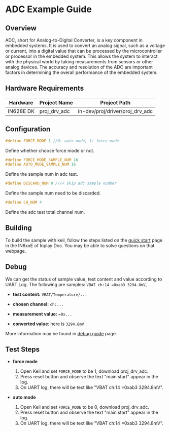 # ADC Example Guide

## Overview

ADC, short for Analog-to-Digital Converter, is a key component in embedded systems. It is used to convert an analog signal, such as a voltage or current, into a digital value that can be processed by the microcontroller or processor in the embedded system. This allows the system to interact with the physical world by taking measurements from sensors or other analog devices. The accuracy and resolution of the ADC are important factors in determining the overall performance of the embedded system.



## Hardware Requirements

| Hardware  | Project Name | Project Path                    |
| --------- | ------------ | ------------------------------- |
| IN628E DK | proj_drv_adc | in-dev/proj/driver/proj_drv_adc |



## Configuration

```c
#define FORCE_MODE 1 //0: auto mode, 1: force mode
```
Define whether choose force mode or not.

```c
#define FORCE_MODE_SAMPLE_NUM 16
#define AUTO_MODE_SAMPLE_NUM 16
```
Define the sample num in adc test.

```c
#define DISCARD_NUM 0 ///< skip adc sample number
```
Define the sample num need to be discarded.

```c
#define CH_NUM 4
```

Define the adc test total channel num.



## Building

To build the sample with keil, follow the steps listed on the [quick start](https://inplay-inc.github.io/docs/in6xxe/quick-start.html) page in the IN6xxE  of Inplay Doc. You may be able to solve questions on that webpage.



## Debug

We can get the status of sample value, test content and value according to UART Log. The following are samples: `VBAT ch:14 =0xab3 3294.8mV`,

- **test content:**  `VBAT/Temperature/...`

- **chosen channel:** `ch:...`

- **measurement value:** `=0x...`

- **converted value**: here is `3294,8mV`

More information may be found in  [debug guide](https://inplay-inc.github.io/docs/in6xxe/getting-started/debug-guide) page.

  

## Test Steps

- **force mode**
  1. Open Keil and set `FORCE_MODE` to be 1, download proj_drv_adc.
  2. Press reset button and observe the text "main start" appear in the log.
  3. On UART log, there will be text like "VBAT ch:14 =0xab3 3294.8mV".

- **auto mode**
  1. Open Keil and set `FORCE_MODE` to be 0, download proj_drv_adc.
  2. Press reset button and observe the text "main start" appear in the log.
  3. On UART log, there will be text like "VBAT ch:14 =0xab3 3294.8mV".